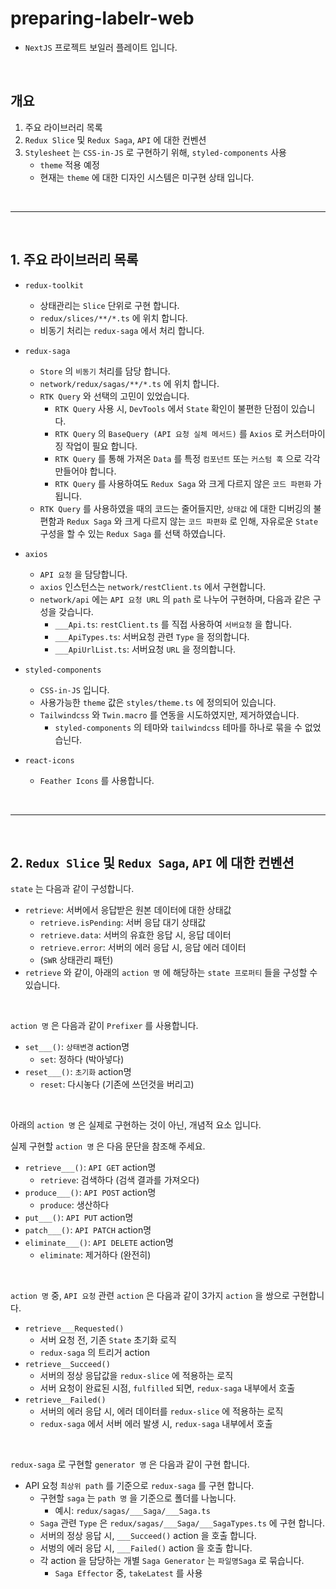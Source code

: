 # preparing-labelr-web

* `NextJS` 프로젝트 보일러 플레이트 입니다.

<br />

## 개요

1. 주요 라이브러리 목록
2. `Redux Slice` 및 `Redux Saga`, `API` 에 대한 컨벤션
3. `Stylesheet` 는 `CSS-in-JS` 로 구현하기 위해, `styled-components` 사용
    * `theme` 적용 예정
    * 현재는 `theme` 에 대한 디자인 시스템은 미구현 상태 입니다.




<br /><hr /><br />



## 1. 주요 라이브러리 목록

* `redux-toolkit`
    * 상태관리는 `Slice` 단위로 구현 합니다.
    * `redux/slices/**/*.ts` 에 위치 합니다.
    * 비동기 처리는 `redux-saga` 에서 처리 합니다.

* `redux-saga`
    * `Store` 의 `비동기` 처리를 담당 합니다.
    * `network/redux/sagas/**/*.ts` 에 위치 합니다.
    * `RTK Query` 와 선택의 고민이 있었습니다.
        * `RTK Query` 사용 시, `DevTools` 에서 `State` 확인이 불편한 단점이 있습니다.
        * `RTK Query` 의 `BaseQuery (API 요청 실체 메서드)` 를 `Axios` 로 커스터마이징 작업이 필요 합니다.
        * `RTK Query` 를 통해 가져온 `Data` 를 특정 `컴포넌트` 또는 `커스텀 훅` 으로 각각 만들어야 합니다.
        * `RTK Query` 를 사용하여도 `Redux Saga` 와 크게 다르지 않은 `코드 파편화` 가 됩니다.
    * `RTK Query` 를 사용하였을 때의 코드는 줄어들지만, `상태값` 에 대한 디버깅의 불편함과 `Redux Saga` 와 크게 다르지 않는 `코드 파편화` 로 인해, 자유로운 `State` 구성을 할 수 있는 `Redux Saga` 를 선택 하였습니다.

* `axios`
    * `API 요청` 을 담당합니다.
    * `axios` 인스턴스는 `network/restClient.ts` 에서 구현합니다.
    * `network/api` 에는 `API 요청 URL` 의 `path` 로 나누어 구현하며, 다음과 같은 구성을 갖습니다.
        * `___Api.ts`: `restClient.ts` 를 직접 사용하여 `서버요청` 을 합니다.
        * `___ApiTypes.ts`: 서버요청 관련 `Type` 을 정의합니다.
        * `___ApiUrlList.ts`: 서버요청 `URL` 을 정의합니다.

* `styled-components`
    * `CSS-in-JS` 입니다.
    * 사용가능한 `theme` 값은 `styles/theme.ts` 에 정의되어 있습니다.
    * `Tailwindcss` 와 `Twin.macro` 를 연동을 시도하였지만, 제거하였습니다.
        * `styled-components` 의 테마와 `tailwindcss` 테마를 하나로 묶을 수 없었습닌다.

* `react-icons`
    * `Feather Icons` 를 사용합니다.



<br /><hr /><br />



## 2. `Redux Slice` 및 `Redux Saga`, `API` 에 대한 컨벤션

`state` 는 다음과 같이 구성합니다.

* `retrieve`: 서버에서 응답받은 원본 데이터에 대한 상태값
    * `retrieve.isPending`: 서버 응답 대기 상태값
    * `retrieve.data`: 서버의 유효한 응답 시, 응답 데이터
    * `retrieve.error`: 서버의 에러 응답 시, 응답 에러 데이터
    * (`SWR` 상태관리 패턴)
* `retrieve` 와 같이, 아래의 `action 명` 에 해당하는 `state 프로퍼티` 들을 구성할 수 있습니다.

<br />

`action 명` 은 다음과 같이 `Prefixer` 를 사용합니다.

* `set___()`: `상태변경` action명
    * `set`: 정하다 (박아넣다)
* `reset___()`: `초기화` action명
    * `reset`: 다시놓다 (기존에 쓰던것을 버리고)

<br />

아래의 `action 명` 은 실제로 구현하는 것이 아닌, 개념적 요소 입니다.

실제 구현할 `action 명` 은 다음 문단을 참조해 주세요.

* `retrieve___()`: `API GET` action명
    * `retrieve`: 검색하다 (검색 결과를 가져오다)
* `produce___()`: `API POST` action명
    * `produce`: 생산하다
* `put___()`: `API PUT` action명
* `patch___()`: `API PATCH` action명
* `eliminate___()`: `API DELETE` action명
    * `eliminate`: 제거하다 (완전히)

<br />

`action 명` 중, `API 요청` 관련 `action` 은 다음과 같이 3가지 `action` 을 쌍으로 구현합니다.

* `retrieve___Requested()`
    * 서버 요청 전, 기존 `State` 초기화 로직
    * `redux-saga` 의 트리거 action
* `retrieve__Succeed()`
    * 서버의 정상 응답값을 `redux-slice` 에 적용하는 로직
    * 서버 요청이 완료된 시점, `fulfilled` 되면, `redux-saga` 내부에서 호출
* `retrieve__Failed()`
    * 서버의 에러 응답 시, 에러 데이터를 `redux-slice` 에 적용하는 로직
    * `redux-saga` 에서 서버 에러 발생 시, `redux-saga` 내부에서 호출

<br />

`redux-saga` 로 구현할 `generator 명` 은 다음과 같이 구현 합니다.

* API 요청 `최상위 path` 를 기준으로 `redux-saga` 를 구현 합니다.
    * 구현할 `saga` 는 `path 명` 을 기준으로 폴더를 나눕니다. 
        * 예시: `redux/sagas/___Saga/___Saga.ts`
    * `Saga` 관련 `Type` 은 `redux/sagas/___Saga/___SagaTypes.ts` 에 구현 합니다.
    * 서버의 정상 응답 시, `___Succeed()` action 을 호출 합니다.
    * 서벙의 에러 응답 시, `___Failed()` action 을 호출 합니다.
    * 각 action 을 담당하는 개별 `Saga Generator` 는 `파일명Saga` 로 묶습니다.
        * `Saga Effector` 중, `takeLatest` 를 사용

<br />

